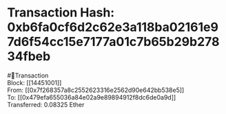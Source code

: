 
Transaction Hash: 0xb6fa0cf6d2c62e3a118ba02161e97d6f54cc15e7177a01c7b65b29b27834fbeb
====================================================================================
  
#💸Transaction  
Block: [[14451001]]  
From: [[0x7f268357a8c2552623316e2562d90e642bb538e5]]  
To: [[0x479efa655036a84e02a9e89894912f8dc6de0a9d]]  
Transferred: 0.08325 Ether